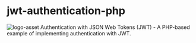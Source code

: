 # jwt-authentication-php
![logo-asset](https://user-images.githubusercontent.com/105173667/218319330-ae841618-83eb-4466-879f-fd52f8be45b3.svg)
Authentication with JSON Web Tokens (JWT) - A PHP-based example of implementing authentication with JWT.
